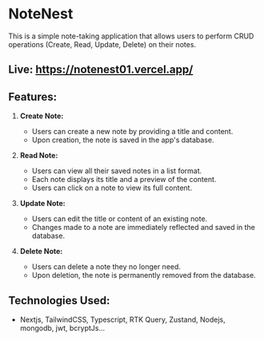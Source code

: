 # NoteNest

This is a simple note-taking application that allows users to perform CRUD operations (Create, Read, Update, Delete) on their notes.

## Live: https://notenest01.vercel.app/

## Features:

1. **Create Note:**

   - Users can create a new note by providing a title and content.
   - Upon creation, the note is saved in the app's database.

2. **Read Note:**

   - Users can view all their saved notes in a list format.
   - Each note displays its title and a preview of the content.
   - Users can click on a note to view its full content.

3. **Update Note:**

   - Users can edit the title or content of an existing note.
   - Changes made to a note are immediately reflected and saved in the database.

4. **Delete Note:**
   - Users can delete a note they no longer need.
   - Upon deletion, the note is permanently removed from the database.

## Technologies Used:

- Nextjs, TailwindCSS, Typescript, RTK Query, Zustand, Nodejs, mongodb, jwt, bcryptJs...
